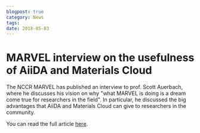 ```yaml
---
blogpost: true
category: News
tags:
date: 2018-05-03
---
```


# MARVEL interview on the usefulness of AiiDA and Materials Cloud

The NCCR MARVEL has published an interview to prof. Scott Auerbach, where he discusses his vision on why "what MARVEL is doing is a dream come true for researchers in the field". In particular, he discussed the big advantages that AiiDA and Materials Cloud can give to researchers in the community.

You can read the full article [here](http://nccr-marvel.ch/highlights/2018-04-what-marvel-is-doing-is-a-dream-come-true).
